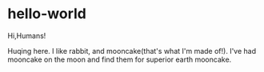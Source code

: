 # hello-world

Hi,Humans!

Huqing here. I like rabbit, and mooncake(that's what I'm made of!).
I've had mooncake on the moon and find them for superior earth mooncake.
